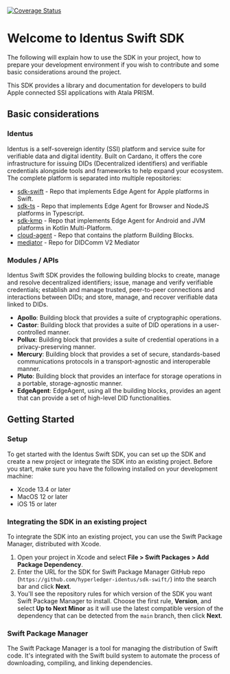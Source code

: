 [![Coverage Status](https://coveralls.io/repos/github/hyperledger/identus-edge-agent-sdk-swift/badge.svg?branch=main)](https://coveralls.io/github/hyperledger/identus-edge-agent-sdk-swift?branch=main)

# Welcome to Identus Swift SDK

The following will explain how to use the SDK in your project, how to prepare your development environment if you wish to contribute and some basic considerations around the project.

This SDK provides a library and documentation for developers to build Apple connected SSI applications with Atala PRISM.

## Basic considerations

### Identus

Identus is a self-sovereign identity (SSI) platform and service suite for verifiable data and digital identity. Built on Cardano, it offers the core infrastructure for issuing DIDs (Decentralized identifiers) and verifiable credentials alongside tools and frameworks to help expand your ecosystem.
The complete platform is separated into multiple repositories:

* [sdk-swift](https://github.com/hyperledger-identus/sdk-swift/) - Repo that implements Edge Agent for Apple platforms in Swift.
* [sdk-ts](https://github.com/hyperledger-identus/sdk-ts/) - Repo that implements Edge Agent for Browser and NodeJS platforms in Typescript.
* [sdk-kmp](https://github.com/hyperledger-identus/sdk-kmp/) - Repo that implements Edge Agent for Android and JVM platforms in Kotlin Multi-Platform.
* [cloud-agent](https://github.com/hyperledger-identus/cloud-agent/) - Repo that contains the platform Building Blocks.
* [mediator](https://github.com/hyperledger-identus/mediator/) - Repo for DIDComm V2 Mediator

### Modules / APIs

Identus Swift SDK provides the following building blocks to create, manage and resolve decentralized identifiers; issue, manage and verify verifiable credentials; establish and manage trusted, peer-to-peer connections and interactions between DIDs; and store, manage, and recover verifiable data linked to DIDs.

* __Apollo__: Building block that provides a suite of cryptographic operations.
* __Castor__: Building block that provides a suite of DID operations in a user-controlled manner.
* __Pollux__: Building block that provides a suite of credential operations in a privacy-preserving manner.
* __Mercury__: Building block that provides a set of secure, standards-based communications protocols in a transport-agnostic and interoperable manner.
* __Pluto__: Building block that provides an interface for storage operations in a portable, storage-agnostic manner.
* __EdgeAgent__: EdgeAgent, using all the building blocks, provides an agent that can provide a set of high-level DID functionalities.

## Getting Started

### Setup

To get started with the Identus Swift SDK, you can set up the SDK and create a new project or integrate the SDK into an existing project. Before you start, make sure you have the following installed on your development machine:

- Xcode 13.4 or later
- MacOS 12 or later
- iOS 15 or later

### Integrating the SDK in an existing project

To integrate the SDK into an existing project, you can use the Swift Package Manager, distributed with Xcode.

1. Open your project in Xcode and select **File > Swift Packages > Add Package Dependency**.
2. Enter the URL for the SDK for Swift Package Manager GitHub repo (`https://github.com/hyperledger-identus/sdk-swift/`) into the search bar and click **Next**.
3. You'll see the repository rules for which version of the SDK you want Swift Package Manager to install. Choose the first rule, **Version**, and select **Up to Next Minor** as it will use the latest compatible version of the dependency that can be detected from the `main` branch, then click **Next**.

### Swift Package Manager

The Swift Package Manager is a tool for managing the distribution of Swift code. It's integrated with the Swift build system to automate the process of downloading, compiling, and linking dependencies.
